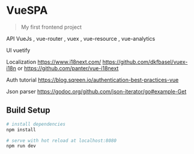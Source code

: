 # VueSPA

> My first frontend project

API
VueJs
, vue-router
, vuex
, vue-resource
, vue-analytics

UI
vuetify

Localization
https://www.i18next.com/
https://github.com/dkfbasel/vuex-i18n or
https://github.com/panter/vue-i18next 


Auth tutorial
https://blog.sqreen.io/authentication-best-practices-vue

Json parser
https://godoc.org/github.com/json-iterator/go#example-Get


## Build Setup

``` bash
# install dependencies
npm install

# serve with hot reload at localhost:8080
npm run dev

```